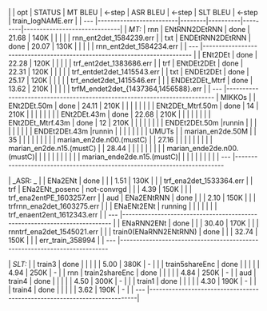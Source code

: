 |      |     opt                 | STATUS | MT BLEU  | <-step  | ASR BLEU  | <-step  | SLT BLEU  | <-step  |  train_logNAME.err           |
| --- |-------------------------|--------|----------|---------|------------------------------|
|  _MT:_
| rnn |   ENtRNN2DEtRNN         |  done  |    21.68 |   140K  |           |         |           |         |  rnn_ent2det_1584239.err    |
| txt |   ENDEtRNN2DEtRNN       |  done  |    20.07 |   130K  |           |         |           |         |   rnn_ent2det_1584234.err   |
| --- |--------------------------------------------------------------------------
|     |   ENt2DEt               |  done  |    22.28 |   120K  |           |         |           |         |   trf_ent2det_1383686.err   |
| trf |   ENtDEt2DEt            |  done  |    22.31 |   120K  |           |         |           |         |   trf_entdet2det_1415543.err |
| txt |   ENDEt2DEt             |  done  |    25.17 |   120K  |           |         |           |         |   trf_endet2det_1415546.err   |
|     |   ENDEt2DEt_Mtrf        |  done  |    13.62 |   210K  |           |         |           |         |   trfM_endet2det_{1437364,1456588}.err   |
| --- |--------------------------------------------------------------------------
|  MIKKOs
|     |   ENt2DEt.50m           | done  |    24.11  |  210K   |           |         |           |         |                              |
|     |   ENt2DEt_Mtrf.50m      | done  |    14     |  210K   |           |         |           |         |     |
|     |   ENt2DEt.43m           | done  |    22.68  |  210K   |           |         |           |         |     |
|     |   ENt2DEt_Mtrf.43m      | done  |    12     |  210K   |           |         |           |         |     |
|     |   ENDEt2DEt.50m         |runnin |           |         |           |         |           |         |
|     |   ENDEt2DEt.43m         |runnin |           |         |           |         |           |         |
|  UMUTs 
|     |   marian_en2de.50M          |   |   35      |         |           |         |           |         |     |
|     |   marian_en2de.n00.(mustC)  |   |   27.16   |         |           |         |           |         |     |
|     |   marian_en2de.n15.(mustC)  |   |   28.44   |         |           |         |           |         |     |
|     |   marian_ende2de.n00.(mustC)|   |           |         |           |         |           |         |     |
|     |   marian_ende2de.n15.(mustC)|   |           |         |           |         |           |         |     |
| --- |--------------------------------------------------------------------------

|  _ASR: _
|     |   ENa2ENt         |   done      |           |         |    1.51   | 130K    |           |         |     trf_ena2det_1533364.err      |
| trf |   ENa2ENt_posenc  | not-convrgd |           |         |    4.39   | 150K    |           |         |     trf_ena2entPE_1603257.err    |
| aud |   ENa2ENtRNN      |   done      |           |         |    2.10   | 150K    |           |         |     trfrnn_ena2det_1603275.err   |
|     |   ENaENt2ENt      | running     |           |         |           |         |           |         |  trf_enaent2ent_1612343.err      |
| --- |--------------------------------------------------------------------------
|     |   ENaRNN2ENt      |     done    |           |         |   30.40   | 170K    |           |         |     rnntrf_ena2det_1545021.err   |
|     | train0(ENaRNN2ENtRNN) | done    |           |         |   32.74   | 150K    |           |         |     err_train_358994             |
| --- |--------------------------------------------------------------------------

|  _SLT:_ 
|     |   train3              |   done    |         |         |           |         |   5.00    |   380K  |      -   |
|     |   train5shareEnc      |   done    |         |         |           |         |   4.94    |   250K  |      -   |
| rnn |   train2shareEnc      |   done    |         |         |           |         |   4.84    |   250K  |      -   |
| aud |   train4              |   done    |         |         |           |         |   4.50    |   300K  |      -   |
|     |   train1              |   done    |         |         |           |         |   4.30    |   190K  |      -   |
|     |   train4              |   done    |         |         |           |         |   3.62    |   190K  |      -   |
| --- |--------------------------------------------------------------------------|

